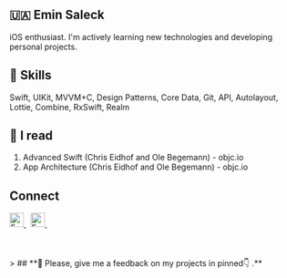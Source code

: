 

## **🇺🇦 Emin Saleck** 

iOS enthusiast. I'm actively learning new technologies and developing personal projects.

## **🔧 Skills**
<p>
Swift, UIKit, MVVM+C, Design Patterns, Core Data, Git, API, Autolayout, Lottie, Combine, RxSwift, Realm
</p>

## **📖 I read**
1. Advanced Swift (Chris Eidhof and Ole Begemann) - objc.io
2. App Architecture (Chris Eidhof and Ole Begemann) - objc.io


## **Connect**
 <a href="https://www.linkedin.com/in/eminsaleck1001/" target="_blank"> 
   <img align="" alt="Emin's LinkedIn" width="25px" src="https://www.vectorlogo.zone/logos/linkedin/linkedin-icon.svg" /> 
 </a> &nbsp;
<a href="mailto:lemin08@gmail.com" target="_blank"> 
   <img align="" alt="Emin's LinkedIn" width="25px" src="https://www.vectorlogo.zone/logos/gmail/gmail-icon.svg" /> 
 </a> &nbsp;
 <br>
<br>
<br>
<br>
> ## **🙏 Please, give me a feedback on my projects in pinned👇 .**





